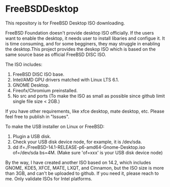 # FreeBSDDesktop
This repository is for FreeBSD Desktop ISO downloading.

FreeBSD Foundation doesn't provide desktop ISO officially. If the users want to enable the desktop, it needs user to install libaries and configue it. It is time consuming, and for some begginers, they may struggle in enabling the desktop.This project provides the deskop ISO which is based on the same source base as official FreeBSD DISC ISO.

The ISO includes:
  1. FreeBSD DISC ISO base.
  2. Intel/AMD GPU drivers matched with Linux LTS 6.1.
  3. GNOME Desktop.
  4. Fireofx/Chromium preinstalled.
  5. No src and ports (To make the ISO as small as possible since github limit single file size < 2GB.)
     
If you have other requirements, like xfce desktop, mate desktop, etc. Please feel free to publish in "Issues".

To make the USB installer on Linux or FreeBSD:
1. Plugin a USB disk.
2. Check your USB disk device node, for example, it is /dev/sda.
3. dd if=./FreeBSD-14.1-RELEASE-p6-amd64-Gnome-Desktop.iso of=/dev/sda bs=4M. (Make sure 'of=xxx' is your USB disk device node)

By the way, I have created another ISO based on 14.2, which includes GNOME, KDE5, XFCE, MATE, LXQT, and Cinnamon, but the ISO size is more than 3GB, and can't be uploaded to github. If you need it, please reach to me.
Only validate ISOs for Intel platforms.
